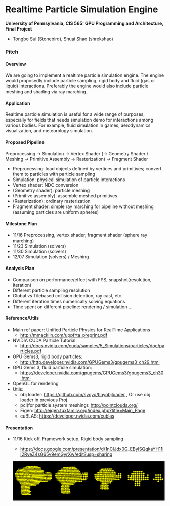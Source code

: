 Real­time Particle Simulation Engine
===============

**University of Pennsylvania, CIS 565: GPU Programming and Architecture, Final Project**

* Tongbo Sui (Stonebird), Shuai Shao (shrekshao)

### Pitch
#### Overview

We are going to implement a real­time particle simulation engine. The engine would proposedly
include particle sampling, rigid body and fluid (gas or liquid) interactions. Preferably the engine would also include
particle meshing and shading via ray marching.

#### Application

Real­time particle simulation is useful for a wide range of purposes, especially for fields that needs
simulation demo for interactions among various bodies. For example, fluid simulation in games,
aerodynamics visualization, and meteorology simulation.

#### Proposed Pipeline

Preprocessing → Simulation → Vertex Shader (→ Geometry Shader / Meshing → Primitive Assembly
→ Rasterization) → Fragment Shader

* Preprocessing: load objects defined by vertices and primitives; convert them to particles with particle sampling
* Simulation: physical simulation of particle interactions
* Vertex shader: NDC conversion
* (Geometry shader): particle meshing
* (Primitive assembly): assemble meshed primitives
* (Rasterization): ordinary rasterization
* Fragment shader: simple ray marching for pipeline without meshing (assuming particles are uniform spheres)

#### Milestone Plan

* 11/16 Preprocessing, vertex shader, fragment shader (sphere ray marching)
* 11/23 Simulation (solvers)
* 11/30 Simulation (solvers)
* 12/07 Simulation (solvers) / Meshing

#### Analysis Plan

* Comparison on performance/effect with FPS, snapshot(resolution, iteration)
* Different particle sampling resolution
* Global vs Tile­based collision detection, ray cast, etc.
* Different iteration times numerically solving equations
* Time spent on different pipeline: rendering / simulation ...

#### Reference/Utils

* Main ref paper: Unified Particle Physics for Real­Time Applications
	* http://mmacklin.com/uppfrta_preprint.pdf
* NVIDIA CUDA Particle Tutorial:
	* http://docs.nvidia.com/cuda/samples/5_Simulations/particles/doc/particles.pdf
* GPU Gems3, rigid body particles: 
	* http://http.developer.nvidia.com/GPUGems3/gpugems3_ch29.html
* GPU Gems 3, fluid particle simulation:
	* https://developer.nvidia.com/gpugems/GPUGems3/gpugems3_ch30.html
* OpenGL for rendering
* Utils:
	* obj loader: https://github.com/syoyo/tinyobjloader , Or use obj loader in previous Proj
	* pcl(for particle system meshing): http://pointclouds.org/
	* Eigen: http://eigen.tuxfamily.org/index.php?title=Main_Page
	* cuBLAS: https://developer.nvidia.com/cublas
	
#### Presentation

* 11/16 Kick off, Framework setup, Rigid body sampling
	* https://docs.google.com/presentation/d/1nClJdx0G_EBylSQqkaYH11iI2RveZ4sG65v9emGyrXw/edit?usp=sharing
	
	![](img/milestone1.png)
	
	